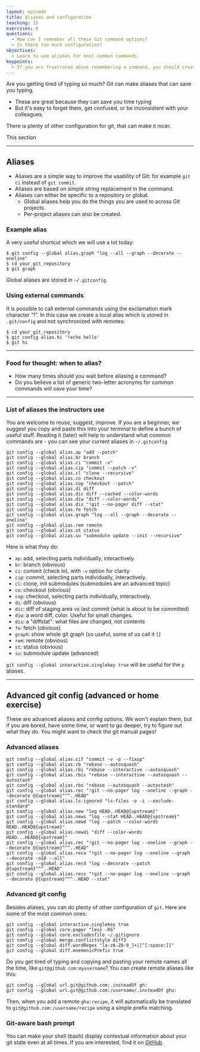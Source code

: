 ```yaml
---
layout: episode
title: Aliases and configuration
teaching: 15
exercises: 0
questions:
  - How can I remember all these Git command options?
  - Is there too much configuration?
objectives:
  - Learn to use aliases for most common commands.
keypoints:
  - If you are frustrated about remembering a command, you should create an alias.
---
```


Are you getting tired of typing so much?  Git can make aliases that can save you typing.

- These are great because they can save you time typing
- But it's easy to forget them, get confused, or be inconsistent with your colleagues.

There is plenty of other configuration for git, that can make it nicer.

This section

---

## Aliases

- Aliases are a simple way to improve the usability of Git: for
  example `git ci` instead of `git commit`.
- Aliases are based on simple string replacement in the command.
- Aliases can either be specific to a repository or global.
  - Global aliases help you do the things you are used to across Git projects.
  - Per-project aliases can also be created.


### Example alias

A very useful shortcut which we will use a lot today:

```shell
$ git config --global alias.graph "log --all --graph --decorate --oneline"
$ cd your_git_repository
$ git graph
```

Global aliases are stored in `~/.gitconfig`.


### Using external commands

It is possible to call external commands using the exclamation mark character "!".
In this case we create a local alias which is
stored in `.git/config` and not synchronized with remotes:

```shell
$ cd your_git_repository
$ git config alias.hi '!echo hello'
$ git hi
```

---

### Food for thought: when to alias?

- How many times should you wait before aliasing a command?
- Do you believe a list of generic two-letter acronyms for common commands will
  save your time?

---

### List of aliases the instructors use

You are welcome to reuse, suggest, improve.  If you are a beginner, we
suggest you copy and paste this into your terminal to define a bunch
of useful stuff.  Reading it (later) will help to understand what
common commands are - you can see your current aliases in `~/.gitconfig`

```shell
git config --global alias.ap "add --patch"
git config --global alias.br branch
git config --global alias.ci "commit -v"
git config --global alias.cip "commit --patch -v"
git config --global alias.cl "clone --recursive"
git config --global alias.co checkout
git config --global alias.cop "checkout --patch"
git config --global alias.di diff
git config --global alias.dic diff --cached --color-words
git config --global alias.diw "diff --color-words"
git config --global alias.dis "!git --no-pager diff --stat"
git config --global alias.fe fetch
git config --global alias.graph "log --all --graph --decorate --oneline"
git config --global alias.rem remote
git config --global alias.st status
git config --global alias.su "submodule update --init --recursive"
```

Here is what they do:
- `ap`: add, selecting parts individually, interactively.
- `br`: branch (obvious)
- `ci`: commit (check in), with `-v` option for clarity
- `cip`: commit, selecting parts individually, interactively.
- `cl`: clone, init submodules (submodules are an advanced topic)
- `co`: checkout (obvious)
- `cop`: checkout, selecting parts individually, interactively.
- `di`: diff (obvious)
- `dic`: diff of staging area vs last commit (what is about to be committed)
- `diw`: a word diff, color.  Useful for small changes.
- `dis`: a "diffstat": what files are changed, not contents
- `fe`: fetch (obvious)
- `graph`: show whole git graph (so useful, some of us call it `l`)
- `rem`: remote (obvious)
- `st`: status (obvious)
- `su`: submodule update (advanced)

`git config --global interactive.singlekey true` will be useful for
the `p` aliases.


---

## Advanced git config (advanced or home exercise)

These are advanced aliases and config options.  We won't explain them,
but if you are bored, have some time, or want to go deeper, try to
figure out what they do.  You might want to check the git manual
pages!

### Advanced aliases

```
git config --global alias.cif "commit -v -p --fixup"
git config --global alias.rb "rebase --autosquash"
git config --global alias.rbi "rebase --interactive --autosquash"
git config --global alias.rbis "rebase --interactive --autosquash --autostash"
git config --global alias.rbs "rebase --autosquash --autostash"
git config --global alias.rec "!git --no-pager log --oneline --graph --decorate @{upstream}^^^..HEAD"
git config --global alias.ls-ignored "ls-files -o -i --exclude-standard"
git config --global alias.new "log HEAD..HEAD@{upstream}"
git config --global alias.news "log --stat HEAD..HEAD@{upstream}"
git config --global alias.newd "log --patch --color-words HEAD..HEAD@{upstream}"
git config --global alias.newdi "diff --color-words HEAD...HEAD@{upstream}"
git config --global alias.rec "!git --no-pager log --oneline --graph --decorate @{upstream}^^^..HEAD"
git config --global alias.reca "!git --no-pager log --oneline --graph --decorate -n10 --all"
git config --global alias.recd "log --decorate --patch @{upstream}^^^..HEAD"
git config --global alias.recs "!git --no-pager log --oneline --graph --decorate @{upstream}^^^..HEAD --stat"
```

### Advanced git config

Besides aliases, you can do plenty of other configuration of `git`.
Here are some of the most common ones:

```shell
git config --global interactive.singlekey true
git config --global core.pager "less -RS"
git config --global core.excludesfile ~/.gitignore
git config --global merge.conflictstyle diff3
git config --global diff.wordRegex "[a-zA-Z0-9_]+|[^[:space:]]"
git config --global diff.mnemonicPrefix true
```

Do you get tired of typing and copying and pasting your remote names
all the time, like `git@github.com:myusername`?  You can create remote
aliases like this:

```shell
git config --global url.git@github.com:.insteadOf gh:
git config --global url.git@github.com:/username/.insteadOf ghu:
```

Then, when you add a remote `ghu:recipe`, it will automatically be
translated to `git@github.com:/username/recipe` using a simple prefix
matching.

### Git-aware bash prompt

You can make your shell (bash) display contextual information about
your git state even at all times.  If you are interested, find it on
[GitHub](https://github.com/jimeh/git-aware-prompt).
